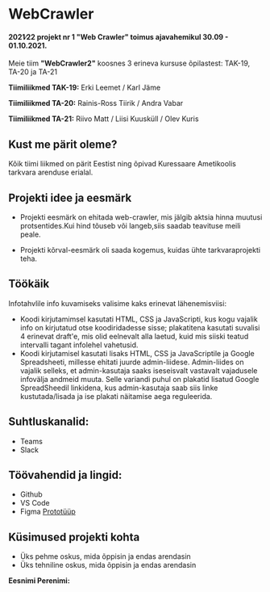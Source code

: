 # WebCrawler

#### 2021∕22 projekt nr 1 "Web Crawler" toimus ajavahemikul 30.09 - 01.10.2021.

Meie tiim **"WebCrawler2"** koosnes 3 erineva kursuse õpilastest: TAK-19, TA-20 ja TA-21

**Tiimiliikmed TAK-19:** 
Erki Leemet / Karl Jäme

**Tiimiliikmed TA-20:**
Rainis-Ross Tiirik / Andra Vabar 

**Tiimiliikmed TA-21:**
Riivo Matt / Liisi Kuusküll / Olev Kuris

## Kust me pärit oleme?
Kõik tiimi liikmed on pärit Eestist ning õpivad Kuressaare Ametikoolis tarkvara arenduse erialal.

## Projekti idee ja eesmärk
* Projekti eesmärk on ehitada web-crawler, mis jälgib aktsia hinna muutusi protsentides.Kui hind tõuseb või langeb,siis saadab teavituse meili peale.

* Projekti kõrval-eesmärk oli saada kogemus, kuidas ühte tarkvaraprojekti teha.

## Töökäik
Infotahvlile info kuvamiseks valisime kaks erinevat lähenemisviisi:
- Koodi kirjutamimsel kasutati HTML, CSS ja JavaScripti, kus kogu vajalik info on kirjutatud otse koodiridadesse sisse; plakatitena kasutati suvalisi 4 erinevat draft'e, mis olid eelnevalt alla laetud, kuid mis siiski teatud intervalli tagant infolehel vahetusid.
- Koodi kirjutamisel kasutati lisaks HTML, CSS ja JavaScriptile ja Google Spreadsheeti, millesse ehitati juurde admin-liidese. Admin-liides on vajalik selleks, et admin-kasutaja saaks iseseisvalt vastavalt vajadusele infovälja andmeid muuta. Selle variandi puhul on plakatid lisatud Google SpreadSheedil linkidena, kus admin-kasutaja saab siis linke kustutada/lisada ja ise plakati näitamise aega reguleerida.

## Suhtluskanalid: 
- Teams
- Slack

## Töövahendid ja lingid: 
- Github
- VS Code
- Figma [Prototüüp](https://www.figma.com/file/yeeu0HdbWkd48XS9X1wVBP/Untitled?node-id=0%3A1)



## Küsimused projekti kohta
 - Üks pehme oskus, mida õppisin ja endas arendasin
 - Üks tehniline oskus, mida õppisin ja endas arendasin

**Eesnimi Perenimi:**

